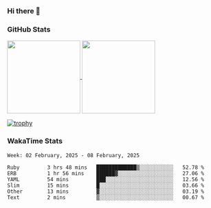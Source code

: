 ### Hi there 👋

### GitHub Stats

<a href="https://github.com/anuraghazra/github-readme-stats">
  <img align="center" height="170px" src="https://github-readme-stats.vercel.app/api/top-langs/?username=tksfjt1024&layout=compact&count_private=true&show_icons=true&show_icons=true&theme=graywhite" />
</a>
<a href="https://github.com/anuraghazra/github-readme-stats">
  <img align="center" height="170px" src="https://github-readme-stats.vercel.app/api?username=tksfjt1024&count_private=true&show_icons=true&show_icons=true&theme=graywhite" />
</a>

[![trophy](https://github-profile-trophy.vercel.app/?username=tksfjt1024)](https://github.com/ryo-ma/github-profile-trophy)

### WakaTime Stats

<!--START_SECTION:waka-->
```text
Week: 02 February, 2025 - 08 February, 2025

Ruby         3 hrs 48 mins   █████████████▒░░░░░░░░░░░   52.78 % 
ERB          1 hr 56 mins    ██████▓░░░░░░░░░░░░░░░░░░   27.06 % 
YAML         54 mins         ███░░░░░░░░░░░░░░░░░░░░░░   12.56 % 
Slim         15 mins         █░░░░░░░░░░░░░░░░░░░░░░░░   03.66 % 
Other        13 mins         ▓░░░░░░░░░░░░░░░░░░░░░░░░   03.19 % 
Text         2 mins          ▒░░░░░░░░░░░░░░░░░░░░░░░░   00.67 % 
```
<!--END_SECTION:waka-->
